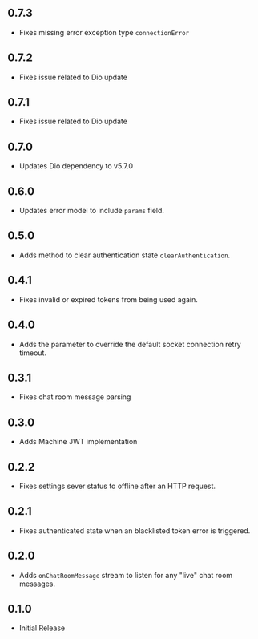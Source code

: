 ## 0.7.3

* Fixes missing error exception type `connectionError`

## 0.7.2

* Fixes issue related to Dio update

## 0.7.1

* Fixes issue related to Dio update

## 0.7.0

* Updates Dio dependency to v5.7.0

## 0.6.0

* Updates error model to include `params` field.

## 0.5.0

* Adds method to clear authentication state `clearAuthentication`.

## 0.4.1

* Fixes invalid or expired tokens from being used again.

## 0.4.0

* Adds the parameter to override the default socket connection retry timeout.

## 0.3.1

* Fixes chat room message parsing

## 0.3.0

* Adds Machine JWT implementation

## 0.2.2

* Fixes settings sever status to offline after an HTTP request.

## 0.2.1

* Fixes authenticated state when an blacklisted token error is triggered.

## 0.2.0

* Adds `onChatRoomMessage` stream to listen for any "live" chat room messages.

## 0.1.0

* Initial Release
